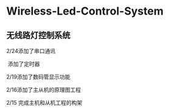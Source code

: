 # Wireless-Led-Control-System

## 无线路灯控制系统



2/24添加了串口通讯

​		添加了定时器



2/19添加了数码管显示功能



2/16添加了主从机的原理图工程



2/15 完成主机和从机工程的构架


